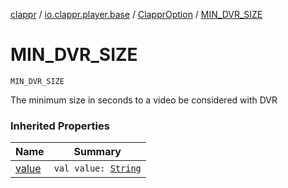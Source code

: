 [clappr](../../index.md) / [io.clappr.player.base](../index.md) / [ClapprOption](index.md) / [MIN_DVR_SIZE](./-m-i-n_-d-v-r_-s-i-z-e.md)

# MIN_DVR_SIZE

`MIN_DVR_SIZE`

The minimum size in seconds to a video be considered with DVR

### Inherited Properties

| Name | Summary |
|---|---|
| [value](value.md) | `val value: `[`String`](https://kotlinlang.org/api/latest/jvm/stdlib/kotlin/-string/index.html) |
